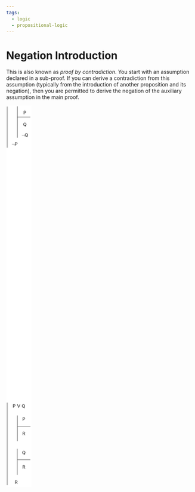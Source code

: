 ```yaml
---
tags:
  - logic
  - propositional-logic
---
```


# Negation Introduction

This is also known as _proof by contradiction_. You start with an assumption
declared in a sub-proof. If you can derive a contradiction from this assumption
(typically from the introduction of another proposition and its negation), then
you are permitted to derive the negation of the auxiliary assumption in the main
proof.

![](/static/negate-intro.png)
